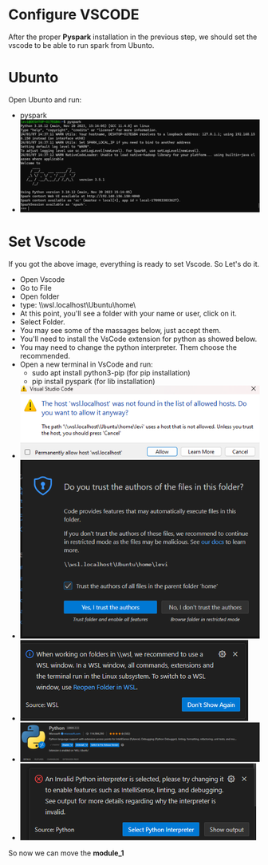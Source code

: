 # Configure VSCODE
After the proper **Pyspark** installation in the previous step, we should set the vscode to be able to run spark from Ubunto.

# Ubunto
Open Ubunto and run:
- pyspark
- ![spark_Run](images/run_pyspark.png)

# Set Vscode
If you got the above image, everything is ready to set Vscode. So Let's do it.
- Open Vscode
- Go to File 
- Open folder
- type: \\\wsl.localhost\Ubuntu\home\
- At this point, you'll see a folder with your name or user, click on it.
- Select Folder.
- You may see some of the massages below, just accept them.
- You'll need to install the VsCode extension for python as showed below.
- You may need to change the python interpreter. Them choose the recommended.
- Open a new terminal in VsCode and run:
    - sudo apt install python3-pip (for pip installation)
    - pip install pyspark (for lib installation)
- ![allow_message](images/allow.png)
- ![Trust_message](images/trust.png)
- ![reopen_in_wsl](images/reopen.png)
- ![Install_python](images/python.png)
- ![Pyton_interpreter](images/interpreter.png)

So now we can move the **module_1**